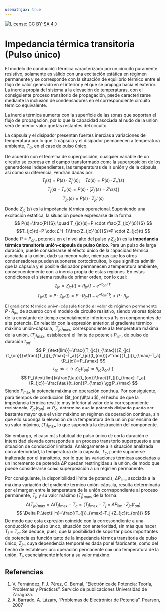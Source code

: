 ```yaml
---
usemathjax: true
---
```


[![License: CC BY-SA 4.0](https://img.shields.io/badge/License-CC%20BY--SA%204.0-lightgrey.svg)](https://creativecommons.org/licenses/by-sa/4.0/)

# Impedancia térmica transitoria (Pulso único)
El modelo de conducción térmica caracterizado por un circuito puramente resistivo, solamente es válido con una excitación estática en régimen permanente y se corresponde con la situación de equilibrio térmico entre el flujo de calor generado en el interior y el que se propaga hacia el exterior. La inercia propia del sistema a la elevación de temperaturas, con el consiguiente proceso transitorio de propagación, puede caracterizarse mediante la inclusión de condensadores en el correspondiente circuito térmico equivalente. 
 
La inercia térmica aumenta con la superficie de las zonas que soportan el flujo de propagación, por lo que la capacidad asociada al nudo de la unión será de menor valor que las restantes del circuito.

La cápsula y el disipador presentan fuertes inercias a variaciones de temperatura por lo que la cápsula y el disipador permanecen a temperatura ambiente, $T_a$, en el caso de pulso único.

De acuerdo con el teorema de superposición, cualquier variable de un circuito se expresa en el campo transformado como la superposición de los generadores independientes, las temperaturas de la unión y de la cápsula, así como su diferencia, vendrán dadas por:
$$T_j(s)=P(s) \cdot Z_j'(s); \quad Tc(s)=P(s)\cdot Z_c'(s)$$
$$T_j(s)-T_c(s)=P(s)\cdot [Z_j'(s)-Z' c(s)]$$
$$T_{jc}(s)=P(s)\cdot Z_{jc}'(s)$$

Donde $Z_{jc}'(s)$ es la impedancia térmica operacional.
Suponiendo una excitación estática, la situación puede expresarse de la forma:
$$
P(s)=\frac{P}{S}; \quad T_{jc}(s)=P \cdot \frac{Z_{jc}'(s)}{S}
$$
$$T_{jc}(t)=P \cdot £^{-1}\frac{Z_{jc}'(s)}{S}=P \cdot Z_{jc}(t)
$$
Donde $P=P_{on}$, potencia en el nivel alto del pulso y $Z_{jc}(t)$ es la **impedancia térmica transitoria unión-cápsula de pulso único**.
Para un pulso de larga duración, puede considerarse el efecto único de la capacidad térmica asociada a la unión, dado su menor valor, mientras que los otros condensadores pueden suponerse cortocircuitos, lo que significa admitir que la cápsula y el posible disipador permanecen a temperatura ambiente, consecuentemente con la inercia propia de estas regiones. En estas condiciones el sistema resulta de primer orden, con lo cual:
$$
Z_{jc}=Z_{jc}(t)=R_{jc}(1-e^{-t_{on}⁄\tau})
$$
$$
T_{jc}(t)=P \cdot Z_{jc}(t)=P \cdot R_{jc}(1-e^{-t_{on}⁄\tau} )<P \cdot R_{jc}
$$

El gradiente térmico unión-cápsula tiende al valor de régimen permanente $P \cdot R_{jc}$, de acuerdo con el modelo de circuito resistivo, siendo valores típicos de la constante de tiempo esencialmente inferiores a 1s en componentes de alta potencia. En relación con la expresión anterior, el gradiente térmico máximo unión-cápsula, $(T_{jc})_{\max}$, correspondiente a la temperatura máxima de la unión, $(T_{j})_{\max}$, establecerá el límite de potencia $P_{\text{lim}}$, de pulso de duración $t_{on}$:
$$
P_{\text{lim}}=\frac{(T_{jc})_{\max}}{Z_{jc}(t_{on})}=\frac{(T_{j})_{\max}-T_a}{Z_{jc}(t_{on})}>\frac{(T_{j})_{\max}-T_a}{R_{jc}}=P_{\max}
$$
$$
t_{on}\ll\tau \rightarrow Z_{jc}(t_{on})\approx R_{jc}(t_{on}/\tau)
$$
$$
P_{\text{lim}}=\frac{\tau}{t_{on}}\frac{(T_{j})_{\max}-T_a}{R_{jc}}=\frac{\tau}{t_{on}}P_{\max} \gg P_{\max}
$$
Siendo $P_{\max}$ la potencia máxima en operación continua.
Por consiguiente, para tiempos de conducción ($t_{on}\ll\tau $), el hecho de que la impedancia térmica resulte muy inferior al valor de la correspondiente resistencia, $Z_{jc}(t_{on}) \ll R_{jc}$, determina que la potencia disipada pueda ser bastante mayor que el valor máximo en régimen de operación continua, sin que ello suponga la elevación de la temperatura de la unión por encima de su valor máximo, $(T_{j})_{\max}$, lo que supondría la destrucción del componente.

Sin embargo, el caso más habitual de pulso único de corta duración e intensidad elevada corresponde a un proceso transitorio superpuesto a una situación de conducción limitada. Análogamente a la situación analizada con anterioridad, la temperatura de la cápsula, $T_c$, puede suponerse inalterada por el transitorio, por lo que las variaciones térmicas asociadas a un incremento de potencia $\Delta P$ quedan restringidas a la unión, de modo que puede considerarse como superposición a un régimen permanente.
 
Por consiguiente, la disponibilidad límite de potencia, $\Delta P_\text{lim}$, asociada a la máxima variación del gradiente térmico unión-cápsula, resulta determinada por el margen entre la temperatura de la unión correspondiente al proceso permanente, $T_j$, y su valor máximo $(T_{j})_{\max}$, de la forma:
$$
\Delta(T_{jc})_{\max}=\Delta(T_{j})_{\max}-T_c=(T_{j})_{\max}-T_j=\Delta P_\text{lim}\cdot Z_{jc}(t_{on})
$$
$$
\Delta P_\text{lim}=\frac{(T_{j})_{\max}-T_j}{Z_{jc}(t_{on})}
$$
De modo que esta expresión coincide con la correspondiente a una conducción de pulso único, situación con anterioridad, sin más que hacer $T_j=T_a$.
Se deduce, pues, que la posibilidad de soportar picos importantes de potencia es función tanto de la impedancia térmica transitoria de pulso único, $Z_{jc}$, cuya dependencia temporal es dada por el fabricante, como del hecho de establecer una operación permanente con una temperatura de la unión, $T_j$, esencialmente inferior a su valor máximo.

## Referencias
1.	V. Fernández, F.J. Pérez, C. Bernal, “Electrónica de Potencia: Teoría, Problemas y Prácticas”. Servicio de publicaciones Universidad de Zaragoza.
2.	A. Barrado, A. Lázaro, “Problemas de Electrónica de Potencia”. Pearson, 2007 

